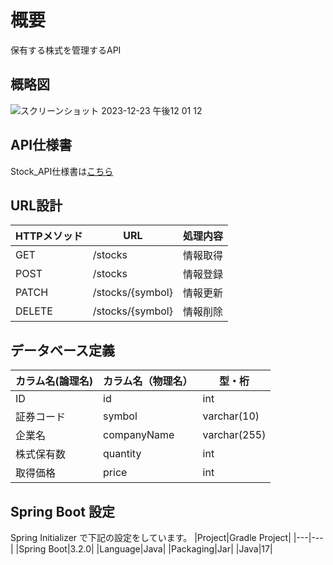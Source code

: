 # 概要

保有する株式を管理するAPI


## 概略図

![スクリーンショット 2023-12-23 午後12 01 12](https://github.com/KIKI0911/Stock_API/assets/148507850/84357024-4b06-4f7d-8847-a26520a672e9)


## API仕様書
Stock_API仕様書は[こちら](https://kiki0911.github.io/Stock_API/)

## URL設計
|HTTPメソッド|URL|処理内容|
|---|---|---|
|GET|/stocks|情報取得|
|POST|/stocks|情報登録|
|PATCH|/stocks/{symbol}|情報更新|
|DELETE|/stocks/{symbol}|情報削除|

## データベース定義
|カラム名(論理名)|カラム名（物理名）|型・桁|
|---|---|---|
|ID|id|int|
|証券コード|symbol|varchar(10)|
|企業名|companyName|varchar(255)|
|株式保有数|quantity|int|
|取得価格|price|int|

## Spring Boot 設定

Spring Initializer で下記の設定をしています。
|Project|Gradle Project|
|---|---|
|Spring Boot|3.2.0|
|Language|Java|
|Packaging|Jar|
|Java|17|
